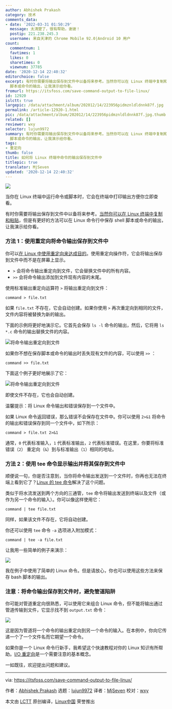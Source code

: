 ```yaml
---
author: Abhishek Prakash
category: 技术
comments_data:
- date: '2022-03-31 01:50:29'
  message: 太清楚了，很有帮助，谢谢！
  postip: 221.238.245.3
  username: 来自天津的 Chrome Mobile 92.0|Android 10 用户
count:
  commentnum: 1
  favtimes: 1
  likes: 0
  sharetimes: 0
  viewnum: 37785
date: '2020-12-14 22:40:32'
editorchoice: false
excerpt: 有时你需要将输出保存到文件中以备将来参考。当然你可以在 Linux 终端中复制和粘贴，但是有更好的方法可以在 Linux 命令行中保存 shell
  脚本或命令的输出，让我演示给你看。
fromurl: https://itsfoss.com/save-command-output-to-file-linux/
id: 12920
islctt: true
largepic: /data/attachment/album/202012/14/223956pidmznldldnnk87f.jpg
permalink: /article-12920-1.html
pic: /data/attachment/album/202012/14/223956pidmznldldnnk87f.jpg.thumb.jpg
related: []
reviewer: wxy
selector: lujun9972
summary: 有时你需要将输出保存到文件中以备将来参考。当然你可以在 Linux 终端中复制和粘贴，但是有更好的方法可以在 Linux 命令行中保存 shell
  脚本或命令的输出，让我演示给你看。
tags:
- 重定向
thumb: false
title: 如何将 Linux 终端中命令的输出保存到文件中
titlepic: true
translator: MjSeven
updated: '2020-12-14 22:40:32'
---
```


![](/data/attachment/album/202012/14/223956pidmznldldnnk87f.jpg)


当你在 Linux 终端中运行命令或脚本时，它会在终端中打印输出方便你立即查看。


有时你需要将输出保存到文件中以备将来参考。[当然你可以在 Linux 终端中复制和粘贴](https://itsfoss.com/copy-paste-linux-terminal/)，但是有更好的方法可以在 Linux 命令行中保存 shell 脚本或命令的输出，让我演示给你看。


### 方法 1：使用重定向将命令输出保存到文件中


你可以[在 Linux 中使用重定向来达成目的](https://linuxhandbook.com/redirection-linux/)。使用重定向操作符，它会将输出保存到文件中而不是在屏幕上显示。


* `>` 会将命令输出重定向到文件，它会替换文件中的所有内容。
* `>>` 会将命令输出添加到文件现有内容的末尾。


使用标准输出重定向运算符 `>` 将输出重定向到文件：



```
command > file.txt

```

如果 `file.txt` 不存在，它会自动创建。如果你使用 `>` 再次重定向到相同的文件，文件内容将被替换为新的输出。


下面的示例将更好地演示它。它首先会保存 `ls -l` 命令的输出，然后，它将用 `ls *.c` 命令的输出替换文件的内容。


![将命令输出重定向到文件](/data/attachment/album/202012/14/224033j5jp3m3v33m23tyt.png)


如果你不想在保存脚本或命令的输出时丢失现有文件的内容，可以使用 `>>` ：



```
command >> file.txt

```

下面这个例子更好地展示了它：


![将命令输出重定向到文件](/data/attachment/album/202012/14/224033qlpq34hn9nlq99n9.png)


即使文件不存在，它也会自动创建。


温馨提示：将 Linux 命令输出和错误保存到一个文件中。


如果 Linux 命令返回错误，那么错误不会保存在文件中。你可以使用 `2>&1` 将命令的输出和错误保存到同一个文件中，如下所示：



```
command > file.txt 2>&1

```

通常，`0` 代表标准输入，`1` 代表标准输出，`2` 代表标准错误。在这里，你要将标准错误（`2`） 重定向（`&`）到与标准输出（`1`）相同的地址。


### 方法 2：使用 tee 命令显示输出并将其保存到文件中


顺便说一句，你是否注意到，当你将命令输出发送到一个文件时，你再也无法在终端上看到它了？[Linux 的 tee 命令](https://linuxhandbook.com/tee-command/)解决了这个问题。


类似于将水流发送到两个方向的三通管，`tee` 命令将输出发送到终端以及文件（或作为另一个命令的输入）。你可以像这样使用它：



```
command | tee file.txt

```

同样，如果该文件不存在，它将自动创建。


你还可以使用 `tee` 命令 `-a` 选项进入附加模式：



```
command | tee -a file.txt

```

让我用一些简单的例子来演示：


![](/data/attachment/album/202012/14/224034chmj8iij8ttsoho8.png)


我在例子中使用了简单的 Linux 命令。但是请放心，你也可以使用这些方法来保存 bash 脚本的输出。


### 注意：将命令输出保存到文件时，避免管道陷阱


你可能对管道重定向很熟悉，可以使用它来组合 Linux 命令，但不能将输出通过管道传输到文件，它显示找不到 `output.txt` 命令：


![](/data/attachment/album/202012/14/224034noue166m08tob9e1.png)


这是因为管道将一个命令的输出重定向到另一个命令的输入。在本例中，你向它传递一个了一个文件名而它期望一个命令。


如果你是一个 Linux 命令行新手，我希望这个快速教程对你的 Linux 知识有所帮助。[I/O 重定向](https://tldp.org/LDP/abs/html/io-redirection.html#FTN.AEN17894)是一个需要注意的基本概念。


一如既往，欢迎提出问题和建议。




---


via: <https://itsfoss.com/save-command-output-to-file-linux/>


作者：[Abhishek Prakash](https://itsfoss.com/author/abhishek/) 选题：[lujun9972](https://github.com/lujun9972) 译者：[MjSeven](https://github.com/MjSeven) 校对：[wxy](https://github.com/wxy)


本文由 [LCTT](https://github.com/LCTT/TranslateProject) 原创编译，[Linux中国](https://linux.cn/) 荣誉推出